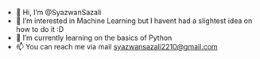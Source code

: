 - 👋 Hi, I’m @SyazwanSazali
- 👀 I’m interested in Machine Learning but I havent had a slightest idea on how to do it :D
- 🌱 I’m currently learning on the basics of Python
- 📫 You can reach me via mail syazwansazali2210@gmail.com

<!---
SyazwanSazali/SyazwanSazali is a ✨ special ✨ repository because its `README.md` (this file) appears on your GitHub profile.
You can click the Preview link to take a look at your changes.
--->
